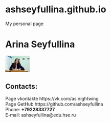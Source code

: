 # ashseyfullina.github.io
My personal page
  <html>
    <head>
      <meta charset="utf-8">
    </head>
    <body> 
      <left><h1>Arina Seyfullina</h1></left>
      <left><img alt="It's me" width="15%" src="me.jpg"></left>
      <br/>
      <h2>Contacts:</h2>
      Page vkontakte https://vk.com/as.nightwing 
      <br/>
      Page GetHub https://github.com/ashseyfullina
      <br/>
      Phone: <b>+79228337727</b>
      <br/>
      E-mail: ashseyfullina@edu.hse.ru
    </body>
  </html>
